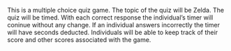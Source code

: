 This is a multiple choice quiz game. The topic of the quiz will be Zelda. The quiz will be timed. With each correct response the individual’s timer will coninue without any change. If an individual answers incorrectly the timer will have seconds deducted. Individuals will be able to keep track of their score and other scores associated with the game. 